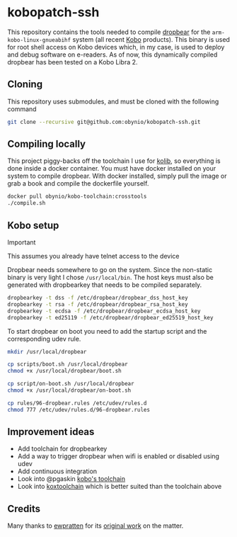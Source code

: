 # kobopatch-ssh

This repository contains the tools needed to compile [dropbear](https://matt.ucc.asn.au/dropbear/dropbear.html) for the `arm-kobo-linux-gnueabihf` system (all recent [Kobo](https://www.kobo.com/) products). This binary is used for root shell access on Kobo devices which, in my case, is used to deploy and debug software on e-readers. As of now, this dynamically compiled dropbear has been tested on a Kobo Libra 2.

## Cloning

This repository uses submodules, and must be cloned with the following command

```sh
git clone --recursive git@github.com:obynio/kobopatch-ssh.git
```

## Compiling locally

This project piggy-backs off the toolchain I use for [kolib](https://github.com/Ewpratten/kolib), so everything is done inside a docker container. You must have docker installed on your system to compile dropbear. With docker installed, simply pull the image or grab a book and compile the dockerfile yourself.

```sh
docker pull obynio/kobo-toolchain:crosstools
./compile.sh
```

## Kobo setup

> [!IMPORTANT]  
> This assumes you already have telnet access to the device

Dropbear needs somewhere to go on the system. Since the non-static binary is very light I chose `/usr/local/bin`. The host keys must also be generated with dropbearkey that needs to be compiled separately.

```sh
dropbearkey -t dss -f /etc/dropbear/dropbear_dss_host_key
dropbearkey -t rsa -f /etc/dropbear/dropbear_rsa_host_key
dropbearkey -t ecdsa -f /etc/dropbear/dropbear_ecdsa_host_key
dropbearkey -t ed25119 -f /etc/dropbear/dropbear_ed25519_host_key
```

To start dropbear on boot you need to add the startup script and the corresponding udev rule.

```sh
mkdir /usr/local/dropbear

cp scripts/boot.sh /usr/local/dropbear
chmod +x /usr/local/dropbear/boot.sh

cp script/on-boot.sh /usr/local/dropbear
chmod +x /usr/local/dropbear/on-boot.sh

cp rules/96-dropbear.rules /etc/udev/rules.d
chmod 777 /etc/udev/rules.d/96-dropbear.rules
```

## Improvement ideas

* Add toolchain for dropbearkey
* Add a way to trigger dropbear when wifi is enabled or disabled using udev
* Add continuous integration
* Look into @pgaskin [kobo's toolchain](https://github.com/pgaskin/NickelTC)
* Look into [koxtoolchain](https://github.com/koreader/koxtoolchain) which is better suited than the toolchain above

## Credits

Many thanks to [ewpratten](https://github.com/ewpratten) for its [original work](https://github.com/Ewpratten/KoboSSH) on the matter.
